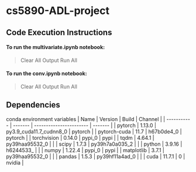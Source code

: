 # cs5890-ADL-project

## Code Execution Instructions

#### To run the multivariate.ipynb notebook:

> Clear All Output 
> Run All

#### To run the conv.ipynb notebook:

> Clear All Output 
> Run All

## Dependencies

conda environment variables
| Name        | Version | Build                   | Channel |
| ----------- | ------- | ----------------------- | ------- |
| pytorch     | 1.13.0  | py3.9_cuda11.7_cudnn8_0 | pytorch |
| pytorch-cuda | 11.7 | h67b0de4_0 | pytorch |
| torchvision | 0.14.0  | pypi_0                  | pypi    |
| tqdm        | 4.64.1  | py39haa95532_0          |         |
| scipy | 1.7.3 | py39h7a0a035_2 |         |
| python | 3.9.16 | h6244533_ |         |
| numpy | 1.22.4 | pypi_0 | pypi |
| matplotlib | 3.7.1 | py39haa95532_0 |         |
| pandas | 1.5.3 | py39hf11a4ad_0 |         |
| cuda | 11.7.1 | 0 | nvidia |